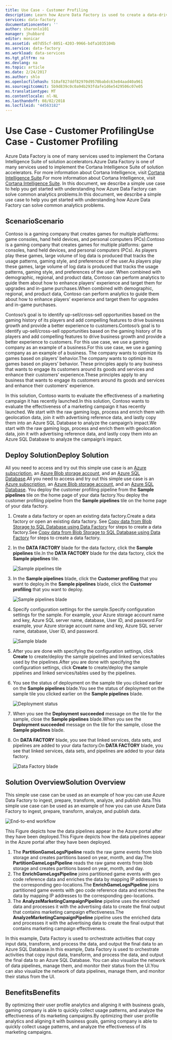 ```yaml
---
title: Use Case - Customer Profiling
description: Learn how Azure Data Factory is used to create a data-driven workflow (pipeline) to profile gaming customers.
services: data-factory
documentationcenter: ''
author: sharonlo101
manager: jhubbard
editor: monicar
ms.assetid: e07d55cf-8051-4203-9966-bdfa1035104b
ms.service: data-factory
ms.workload: data-services
ms.tgt_pltfrm: na
ms.devlang: na
ms.topic: article
ms.date: 2/24/2017
ms.author: shlo
ms.openlocfilehash: 510af827ddf82970d9570babdc63e84aad40a961
ms.sourcegitcommit: 5b9d839c0c0a94b293fdafe1d6e5429506c07e05
ms.translationtype: MT
ms.contentlocale: nl-NL
ms.lasthandoff: 08/02/2018
ms.locfileid: "44563182"
---
```

# <a name="use-case---customer-profiling"></a><span data-ttu-id="88c5d-103">Use Case - Customer Profiling</span><span class="sxs-lookup"><span data-stu-id="88c5d-103">Use Case - Customer Profiling</span></span>
<span data-ttu-id="88c5d-104">Azure Data Factory is one of many services used to implement the Cortana Intelligence Suite of solution accelerators.</span><span class="sxs-lookup"><span data-stu-id="88c5d-104">Azure Data Factory is one of many services used to implement the Cortana Intelligence Suite of solution accelerators.</span></span>  <span data-ttu-id="88c5d-105">For more information about Cortana Intelligence, visit [Cortana Intelligence Suite](http://www.microsoft.com/cortanaanalytics).</span><span class="sxs-lookup"><span data-stu-id="88c5d-105">For more information about Cortana Intelligence, visit [Cortana Intelligence Suite](http://www.microsoft.com/cortanaanalytics).</span></span> <span data-ttu-id="88c5d-106">In this document, we describe a simple use case to help you get started with understanding how Azure Data Factory can solve common analytics problems.</span><span class="sxs-lookup"><span data-stu-id="88c5d-106">In this document, we describe a simple use case to help you get started with understanding how Azure Data Factory can solve common analytics problems.</span></span>

## <a name="scenario"></a><span data-ttu-id="88c5d-107">Scenario</span><span class="sxs-lookup"><span data-stu-id="88c5d-107">Scenario</span></span>
<span data-ttu-id="88c5d-108">Contoso is a gaming company that creates games for multiple platforms: game consoles, hand held devices, and personal computers (PCs).</span><span class="sxs-lookup"><span data-stu-id="88c5d-108">Contoso is a gaming company that creates games for multiple platforms: game consoles, hand held devices, and personal computers (PCs).</span></span> <span data-ttu-id="88c5d-109">As players play these games, large volume of log data is produced that tracks the usage patterns, gaming style, and preferences of the user.</span><span class="sxs-lookup"><span data-stu-id="88c5d-109">As players play these games, large volume of log data is produced that tracks the usage patterns, gaming style, and preferences of the user.</span></span>  <span data-ttu-id="88c5d-110">When combined with demographic, regional, and product data, Contoso can perform analytics to guide them about how to enhance players’ experience and target them for upgrades and in-game purchases.</span><span class="sxs-lookup"><span data-stu-id="88c5d-110">When combined with demographic, regional, and product data, Contoso can perform analytics to guide them about how to enhance players’ experience and target them for upgrades and in-game purchases.</span></span> 

<span data-ttu-id="88c5d-111">Contoso’s goal is to identify up-sell/cross-sell opportunities based on the gaming history of its players and add compelling features to drive business growth and provide a better experience to customers.</span><span class="sxs-lookup"><span data-stu-id="88c5d-111">Contoso’s goal is to identify up-sell/cross-sell opportunities based on the gaming history of its players and add compelling features to drive business growth and provide a better experience to customers.</span></span> <span data-ttu-id="88c5d-112">For this use case, we use a gaming company as an example of a business.</span><span class="sxs-lookup"><span data-stu-id="88c5d-112">For this use case, we use a gaming company as an example of a business.</span></span> <span data-ttu-id="88c5d-113">The company wants to optimize its games based on players’ behavior.</span><span class="sxs-lookup"><span data-stu-id="88c5d-113">The company wants to optimize its games based on players’ behavior.</span></span> <span data-ttu-id="88c5d-114">These principles apply to any business that wants to engage its customers around its goods and services and enhance their customers’ experience.</span><span class="sxs-lookup"><span data-stu-id="88c5d-114">These principles apply to any business that wants to engage its customers around its goods and services and enhance their customers’ experience.</span></span>

<span data-ttu-id="88c5d-115">In this solution, Contoso wants to evaluate the effectiveness of a marketing campaign it has recently launched.</span><span class="sxs-lookup"><span data-stu-id="88c5d-115">In this solution, Contoso wants to evaluate the effectiveness of a marketing campaign it has recently launched.</span></span> <span data-ttu-id="88c5d-116">We start with the raw gaming logs, process and enrich them with geolocation data, join it with advertising reference data, and lastly copy them into an Azure SQL Database to analyze the campaign’s impact.</span><span class="sxs-lookup"><span data-stu-id="88c5d-116">We start with the raw gaming logs, process and enrich them with geolocation data, join it with advertising reference data, and lastly copy them into an Azure SQL Database to analyze the campaign’s impact.</span></span>

## <a name="deploy-solution"></a><span data-ttu-id="88c5d-117">Deploy Solution</span><span class="sxs-lookup"><span data-stu-id="88c5d-117">Deploy Solution</span></span>
<span data-ttu-id="88c5d-118">All you need to access and try out this simple use case is an [Azure subscription](https://azure.microsoft.com/pricing/free-trial/), an [Azure Blob storage account](../storage/storage-create-storage-account.md#create-a-storage-account), and an [Azure SQL Database](../sql-database/sql-database-get-started.md).</span><span class="sxs-lookup"><span data-stu-id="88c5d-118">All you need to access and try out this simple use case is an [Azure subscription](https://azure.microsoft.com/pricing/free-trial/), an [Azure Blob storage account](../storage/storage-create-storage-account.md#create-a-storage-account), and an [Azure SQL Database](../sql-database/sql-database-get-started.md).</span></span> <span data-ttu-id="88c5d-119">You deploy the customer profiling pipeline from the **Sample pipelines** tile on the home page of your data factory.</span><span class="sxs-lookup"><span data-stu-id="88c5d-119">You deploy the customer profiling pipeline from the **Sample pipelines** tile on the home page of your data factory.</span></span>

1. <span data-ttu-id="88c5d-120">Create a data factory or open an existing data factory.</span><span class="sxs-lookup"><span data-stu-id="88c5d-120">Create a data factory or open an existing data factory.</span></span> <span data-ttu-id="88c5d-121">See [Copy data from Blob Storage to SQL Database using Data Factory](data-factory-copy-data-from-azure-blob-storage-to-sql-database.md) for steps to create a data factory.</span><span class="sxs-lookup"><span data-stu-id="88c5d-121">See [Copy data from Blob Storage to SQL Database using Data Factory](data-factory-copy-data-from-azure-blob-storage-to-sql-database.md) for steps to create a data factory.</span></span>
2. <span data-ttu-id="88c5d-122">In the **DATA FACTORY** blade for the data factory, click the **Sample pipelines** tile.</span><span class="sxs-lookup"><span data-stu-id="88c5d-122">In the **DATA FACTORY** blade for the data factory, click the **Sample pipelines** tile.</span></span>

    ![Sample pipelines tile](https://docstestmedia1.blob.core.windows.net/azure-media/articles/data-factory/media/data-factory-samples/SamplePipelinesTile.png)
3. <span data-ttu-id="88c5d-124">In the **Sample pipelines** blade, click the **Customer profiling** that you want to deploy.</span><span class="sxs-lookup"><span data-stu-id="88c5d-124">In the **Sample pipelines** blade, click the **Customer profiling** that you want to deploy.</span></span>

    ![Sample pipelines blade](https://docstestmedia1.blob.core.windows.net/azure-media/articles/data-factory/media/data-factory-samples/SampleTile.png)
4. <span data-ttu-id="88c5d-126">Specify configuration settings for the sample.</span><span class="sxs-lookup"><span data-stu-id="88c5d-126">Specify configuration settings for the sample.</span></span> <span data-ttu-id="88c5d-127">For example, your Azure storage account name and key, Azure SQL server name, database, User ID, and password.</span><span class="sxs-lookup"><span data-stu-id="88c5d-127">For example, your Azure storage account name and key, Azure SQL server name, database, User ID, and password.</span></span>

    ![Sample blade](https://docstestmedia1.blob.core.windows.net/azure-media/articles/data-factory/media/data-factory-samples/SampleBlade.png)
5. <span data-ttu-id="88c5d-129">After you are done with specifying the configuration settings, click **Create** to create/deploy the sample pipelines and linked services/tables used by the pipelines.</span><span class="sxs-lookup"><span data-stu-id="88c5d-129">After you are done with specifying the configuration settings, click **Create** to create/deploy the sample pipelines and linked services/tables used by the pipelines.</span></span>
6. <span data-ttu-id="88c5d-130">You see the status of deployment on the sample tile you clicked earlier on the **Sample pipelines** blade.</span><span class="sxs-lookup"><span data-stu-id="88c5d-130">You see the status of deployment on the sample tile you clicked earlier on the **Sample pipelines** blade.</span></span>

    ![Deployment status](https://docstestmedia1.blob.core.windows.net/azure-media/articles/data-factory/media/data-factory-samples/DeploymentStatus.png)
7. <span data-ttu-id="88c5d-132">When you see the **Deployment succeeded** message on the tile for the sample, close the **Sample pipelines** blade.</span><span class="sxs-lookup"><span data-stu-id="88c5d-132">When you see the **Deployment succeeded** message on the tile for the sample, close the **Sample pipelines** blade.</span></span>  
8. <span data-ttu-id="88c5d-133">On **DATA FACTORY** blade, you see that linked services, data sets, and pipelines are added to your data factory.</span><span class="sxs-lookup"><span data-stu-id="88c5d-133">On **DATA FACTORY** blade, you see that linked services, data sets, and pipelines are added to your data factory.</span></span>  

    ![Data Factory blade](https://docstestmedia1.blob.core.windows.net/azure-media/articles/data-factory/media/data-factory-samples/DataFactoryBladeAfter.png)

## <a name="solution-overview"></a><span data-ttu-id="88c5d-135">Solution Overview</span><span class="sxs-lookup"><span data-stu-id="88c5d-135">Solution Overview</span></span>
<span data-ttu-id="88c5d-136">This simple use case can be used as an example of how you can use Azure Data Factory to ingest, prepare, transform, analyze, and publish data.</span><span class="sxs-lookup"><span data-stu-id="88c5d-136">This simple use case can be used as an example of how you can use Azure Data Factory to ingest, prepare, transform, analyze, and publish data.</span></span>

![End-to-end workflow](https://docstestmedia1.blob.core.windows.net/azure-media/articles/data-factory/media/data-factory-customer-profiling-usecase/EndToEndWorkflow.png)

<span data-ttu-id="88c5d-138">This Figure depicts how the data pipelines appear in the Azure portal after they have been deployed.</span><span class="sxs-lookup"><span data-stu-id="88c5d-138">This Figure depicts how the data pipelines appear in the Azure portal after they have been deployed.</span></span>

1. <span data-ttu-id="88c5d-139">The **PartitionGameLogsPipeline** reads the raw game events from blob storage and creates partitions based on year, month, and day.</span><span class="sxs-lookup"><span data-stu-id="88c5d-139">The **PartitionGameLogsPipeline** reads the raw game events from blob storage and creates partitions based on year, month, and day.</span></span>
2. <span data-ttu-id="88c5d-140">The **EnrichGameLogsPipeline** joins partitioned game events with geo code reference data and enriches the data by mapping IP addresses to the corresponding geo-locations.</span><span class="sxs-lookup"><span data-stu-id="88c5d-140">The **EnrichGameLogsPipeline** joins partitioned game events with geo code reference data and enriches the data by mapping IP addresses to the corresponding geo-locations.</span></span>
3. <span data-ttu-id="88c5d-141">The **AnalyzeMarketingCampaignPipeline** pipeline uses the enriched data and processes it with the advertising data to create the final output that contains marketing campaign effectiveness.</span><span class="sxs-lookup"><span data-stu-id="88c5d-141">The **AnalyzeMarketingCampaignPipeline** pipeline uses the enriched data and processes it with the advertising data to create the final output that contains marketing campaign effectiveness.</span></span>

<span data-ttu-id="88c5d-142">In this example, Data Factory is used to orchestrate activities that copy input data, transform, and process the data, and output the final data to an Azure SQL Database.</span><span class="sxs-lookup"><span data-stu-id="88c5d-142">In this example, Data Factory is used to orchestrate activities that copy input data, transform, and process the data, and output the final data to an Azure SQL Database.</span></span>  <span data-ttu-id="88c5d-143">You can also visualize the network of data pipelines, manage them, and monitor their status from the UI.</span><span class="sxs-lookup"><span data-stu-id="88c5d-143">You can also visualize the network of data pipelines, manage them, and monitor their status from the UI.</span></span>

## <a name="benefits"></a><span data-ttu-id="88c5d-144">Benefits</span><span class="sxs-lookup"><span data-stu-id="88c5d-144">Benefits</span></span>
<span data-ttu-id="88c5d-145">By optimizing their user profile analytics and aligning it with business goals, gaming company is able to quickly collect usage patterns, and analyze the effectiveness of its marketing campaigns.</span><span class="sxs-lookup"><span data-stu-id="88c5d-145">By optimizing their user profile analytics and aligning it with business goals, gaming company is able to quickly collect usage patterns, and analyze the effectiveness of its marketing campaigns.</span></span>







